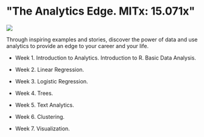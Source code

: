 # "The Analytics Edge. MITx: 15.071x"
![](https://webview.edx.org/sites/default/files/school/image/banner/mit_logo_200x101_0.png)

Through inspiring examples and stories, discover the power of data and use analytics to provide an edge to your career and your life.



* Week 1. Introduction to Analytics. Introduction to R. Basic Data Analysis.

* Week 2. Linear Regression.

* Week 3. Logistic Regression.

* Week 4. Trees.

* Week 5. Text Analytics.

* Week 6. Clustering.

* Week 7. Visualization.

